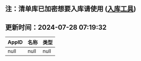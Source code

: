 ## 注：清单库已加密想要入库请使用 ([入库工具](https://github.com/BlankTMing/ManifestAutoUpdate/releases))

## 更新时间：2024-07-28 07:19:32
| AppID | 名称 | 类型  |
| :-------------------- | :----------------------------- | :----------- |
| null | null| null |

